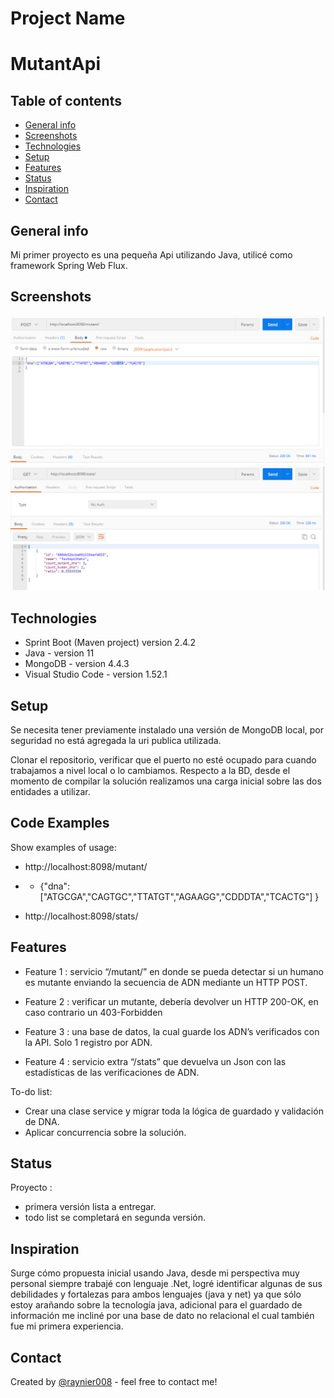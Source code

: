 # Project Name

# MutantApi

## Table of contents

- [General info](#general-info)
- [Screenshots](#screenshots)
- [Technologies](#technologies)
- [Setup](#setup)
- [Features](#features)
- [Status](#status)
- [Inspiration](#inspiration)
- [Contact](#contact)

## General info

Mi primer proyecto es una pequeña Api utilizando Java, utilicé como framework Spring Web Flux.

## Screenshots

![Example screenshot](./img/post_mutant.png)
![Example screenshot](./img/get_stats.png)

## Technologies

- Sprint Boot (Maven project) version 2.4.2
- Java - version 11
- MongoDB - version 4.4.3
- Visual Studio Code - version 1.52.1

## Setup

Se necesita tener previamente instalado una versión de MongoDB local, por seguridad no está agregada la uri publica utilizada.

Clonar el repositorio, verificar que el puerto no esté ocupado para cuando trabajamos a nivel local o lo cambiamos. Respecto a la BD, desde el momento de compilar la solución realizamos una carga inicial sobre las dos entidades a utilizar.

## Code Examples

Show examples of usage:

- http://localhost:8098/mutant/
- - {"dna":["ATGCGA","CAGTGC","TTATGT","AGAAGG","CDDDTA","TCACTG"]
    }

- http://localhost:8098/stats/

## Features

- Feature 1 : servicio “/mutant/” en donde se pueda detectar si un humano es
  mutante enviando la secuencia de ADN mediante un HTTP POST.

- Feature 2 : verificar un mutante, debería devolver un HTTP 200-OK, en caso contrario un
  403-Forbidden

- Feature 3 : una base de datos, la cual guarde los ADN’s verificados con la API.
  Solo 1 registro por ADN.

- Feature 4 : servicio extra “/stats” que devuelva un Json con las estadísticas de las
  verificaciones de ADN.

To-do list:

- Crear una clase service y migrar toda la lógica de guardado y validación de DNA.
- Aplicar concurrencia sobre la solución.

## Status

Proyecto :

- primera versión lista a entregar.
- todo list se completará en segunda versión.

## Inspiration

Surge cómo propuesta inicial usando Java, desde mi perspectiva muy personal siempre trabajé con lenguaje .Net, logré identificar algunas de sus debilidades y fortalezas para ambos lenguajes (java y net) ya que sólo estoy arañando sobre la tecnología java, adicional para el guardado de información me incliné por una base de dato no relacional el cual también fue mi primera experiencia.

## Contact

Created by [@raynier008](https://github.com/raynier008) - feel free to contact me!
